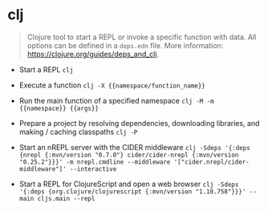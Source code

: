 # clj
> Clojure tool to start a REPL or invoke a specific function with data.
> All options can be defined in a `deps.edn` file.
> More information: <https://clojure.org/guides/deps_and_cli>.

- Start a REPL
`clj`

- Execute a function
`clj -X {{namespace/function_name}}`

- Run the main function of a specified namespace
`clj -M -m {{namespace}} {{args}}`

- Prepare a project by resolving dependencies, downloading libraries, and making / caching classpaths
`clj -P`

- Start an nREPL server with the CIDER middleware
`clj -Sdeps '{:deps {nrepl {:mvn/version "0.7.0"} cider/cider-nrepl {:mvn/version "0.25.2"}}}' -m nrepl.cmdline --middleware '["cider.nrepl/cider-middleware"]' --interactive`

- Start a REPL for ClojureScript and open a web browser
`clj -Sdeps '{:deps {org.clojure/clojurescript {:mvn/version "1.10.758"}}}' --main cljs.main --repl`
